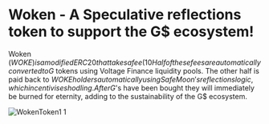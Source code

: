 # Woken - A Speculative reflections token to support the G$ ecosystem!

Woken ($WOKE) is a modified ERC20 that takes a fee (10%) everytime users trade it. 
Half of these fees are automatically converted to G$ tokens using Voltage Finance liquidity pools. 
The other half is paid back to $WOKE holders automatically using SafeMoon's reflections logic, which incentivises hodling.
After G$'s have been bought they will immediately be burned for eternity, adding to the sustainability of the G$ ecosystem.

![WokenToken1 1](https://user-images.githubusercontent.com/85778179/187514108-85ca88fe-2c10-4421-968d-4b7e48f8aeef.jpg)


